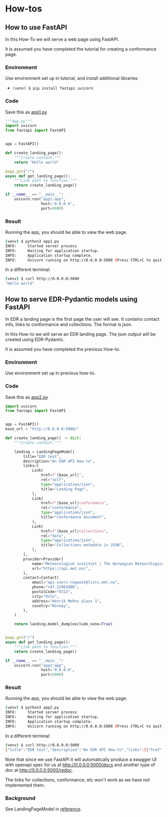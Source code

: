 # How-tos

## How to use FastAPI

In this How-To we will serve a web page using FastAPI.

It is assumed you have completed the tutorial for creating a conformance page.

### Environment

Use environment set up in tutorial, and install additional libraries:

- `(venv) $ pip install fastapi uvicorn`

### Code

Save this as [app1.py](app1.py)

```python
"""App.py"""
import uvicorn
from fastapi import FastAPI


app = FastAPI()

def create_landing_page():
    """Create content."""
    return "Hello world"

@app.get("/")
async def get_landing_page():
    """Link path to function."""
    return create_landing_page()

if __name__ == "__main__":
    uvicorn.run("app1:app",
                host='0.0.0.0',
                port=5000)

```

### Result

Running the app, you should be able to view the web page.

```bash
(venv) $ python3 app1.py
INFO:     Started server process
INFO:     Waiting for application startup.
INFO:     Application startup complete.
INFO:     Uvicorn running on http://0.0.0.0:5000 (Press CTRL+C to quit)
```

In a different terminal:

```bash
(venv) $ curl http://0.0.0.0:5000
"Hello world"
```

## How to serve EDR-Pydantic models using FastAPI

In EDR a landing page is the first page the user will see. It contains contact info, links to conformance and collections. The format is json.

In this How-to we will serve an EDR landing page. The json output will be created using EDR-Pydantic.

It is assumed you have completed the previous How-to.

### Environment

Use environment set up in previous how-to.

### Code

Save this as [app2.py](app2.py)

```python
import uvicorn
from fastapi import FastAPI


app = FastAPI()
base_url = "http://0.0.0.0:5000/"

def create_landing_page() -> dict:
    """Create content."""

    landing = LandingPageModel(
        title="EDR test",
        description="An EDR API How-to",
        links=[
            Link(
                href=f"{base_url}",
                rel="self",
                type="application/json",
                title="Landing Page",
            ),
            Link(
                href=f"{base_url}conformance",
                rel="conformance",
                type="application/json",
                title="Conformance document",
            ),
            Link(
                href=f"{base_url}collections",
                rel="data",
                type="application/json",
                title="Collections metadata in JSON",
            ),
        ],
        provider=Provider(
            name="Meteorologisk institutt / The Norwegian Meteorological Institute",
            url="https://api.met.no/",
        ),
        contact=Contact(
            email="api-users-request@lists.met.no",
            phone="+47.22963000",
            postalCode="0313",
            city="Oslo",
            address="Henrik Mohns plass 1",
            country="Norway",
        ),
    )

    return landing.model_dump(exclude_none=True)


@app.get("/")
async def get_landing_page():
    """Link path to function."""
    return create_landing_page()

if __name__ == "__main__":
    uvicorn.run("app2:app",
                host='0.0.0.0',
                port=5000)
```

### Result

Running the app, you should be able to view the web page.

```bash
(venv) $ python3 app2.py
INFO:     Started server process
INFO:     Waiting for application startup.
INFO:     Application startup complete.
INFO:     Uvicorn running on http://0.0.0.0:5000 (Press CTRL+C to quit)
```

In a different terminal:

```bash
(venv) $ curl http://0.0.0.0:5000
{"title":"EDR test","description":"An EDR API How-to","links":[{"href":"http://0.0.0.0:5000/","rel":"self","type":"application/json","title":"Landing Page"},{"href":"http://0.0.0.0:5000/conformance","rel":"conformance","type":"application/json","title":"Conformance document"},{"href":"http://0.0.0.0:5000/collections","rel":"data","type":"application/json","title":"Collections metadata in JSON"}],"provider":{"name":"Meteorologisk institutt / The Norwegian Meteorological Institute","url":"https://api.met.no/"},"contact":{"email":"api-users-request@lists.met.no","phone":"+47.22963000","address":"Henrik Mohns plass 1","postalCode":"0313","city":"Oslo","country":"Norway"}}%
```

Note that since we use FastAPI it will automatically produce a swagger UI with openapi spec for us at <http://0.0.0.0:5000/docs> and another type of doc at <http://0.0.0.0:5000/redoc>.

The links for collections, conformance, etc won't work as we have not implemented them.

### Background

See LandingPageModel in [reference](Reference.md).
